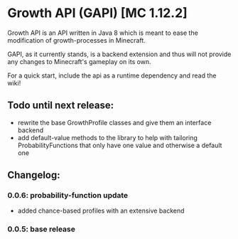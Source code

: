 # Growth API (GAPI)  [MC 1.12.2]

Growth API is an API written in Java 8 which is meant to ease the modification of
 growth-processes in Minecraft.
 
 GAPI, as it currently stands, is a backend extension and thus will not provide any changes to Minecraft's gameplay on
 its own.
 
 For a quick start, include the api as a runtime dependency and read the wiki!
 
 ## Todo until next release:
 
 - rewrite the base GrowthProfile classes and give them an interface backend
 - add default-value methods to the library to help with tailoring ProbabilityFunctions that only have one value and otherwise a default one
 
 ## Changelog:
 
 ### 0.0.6: probability-function update
 
 - added chance-based profiles with an extensive backend
 
 
 ### 0.0.5: base release   
  

